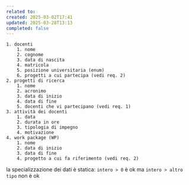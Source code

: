 ```yaml
---
related to: 
created: 2025-03-02T17:41
updated: 2025-03-28T13:13
completed: false
---
```

```
1. docenti
	1. nome
	2. cognome
	3. data di nascita
	4. matricola
	5. posizione universitaria (enum)
	6. progetti a cui partecipa (vedi req. 2)
2. progetti di ricerca
	1. nome
	2. acronimo
	3. data di inizio
	4. data di fine
	5. docenti che vi partecipano (vedi req. 1)
3. attività dei docenti
	1. data 
	2. durata in ore
	3. tipologia di impegno
	4. motivazione
4. work package (WP)
	1. nome
	2. data di inizio
	3. data di fine
	4. progetto a cui fa riferimento (vedi req. 2)
```

la specializzazione dei dati è statica: `intero > 0` è ok ma `intero > altro tipo` non è ok